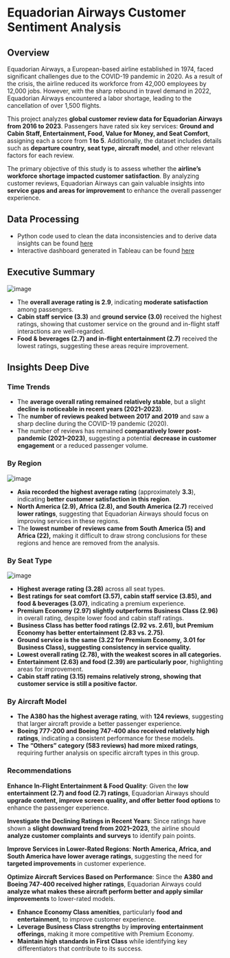 # Equadorian Airways Customer Sentiment Analysis

## Overview
Equadorian Airways, a European-based airline established in 1974, faced significant challenges due to the COVID-19 pandemic in 2020. As a result of the crisis, the airline reduced its workforce from 42,000 employees by 12,000 jobs. However, with the sharp rebound in travel demand in 2022, Equadorian Airways encountered a labor shortage, leading to the cancellation of over 1,500 flights.  

This project analyzes **global customer review data for Equadorian Airways from 2016 to 2023**. Passengers have rated six key services: **Ground and Cabin Staff, Entertainment, Food, Value for Money, and Seat Comfort**, assigning each a score from **1 to 5**. Additionally, the dataset includes details such as **departure country, seat type, aircraft model**, and other relevant factors for each review.  

The primary objective of this study is to assess whether the **airline’s workforce shortage impacted customer satisfaction**. By analyzing customer reviews, Equadorian Airways can gain valuable insights into **service gaps and areas for improvement** to enhance the overall passenger experience.

## Data Processing
- Python code used to clean the data inconsistencies and  to derive data insights can be found [here](https://github.com/shilpakarumanchi/python/blob/main/BA_cleaning.ipynb)
- Interactive dashboard generated in Tableau can be found [here](https://public.tableau.com/app/profile/shilpa.ln.karumanchi/viz/BA_customerreviews/Dashboard32)

## Executive Summary
![image](https://github.com/user-attachments/assets/3432f2d8-90b3-4d7b-850e-2c1d382db6f9)

- The **overall average rating is 2.9**, indicating **moderate satisfaction** among passengers.  
- **Cabin staff service (3.3)** and **ground service (3.0)** received the highest ratings, showing that customer service on the ground and in-flight staff interactions are well-regarded.  
- **Food & beverages (2.7) and in-flight entertainment (2.7)** received the lowest ratings, suggesting these areas require improvement.
  
## Insights Deep Dive 

### **Time Trends**  
- The **average overall rating remained relatively stable**, but a slight **decline is noticeable in recent years (2021–2023)**.  
- The **number of reviews peaked between 2017 and 2019** and saw a sharp decline during the COVID-19 pandemic (2020).  
- The number of reviews has remained **comparatively lower post-pandemic (2021–2023)**, suggesting a potential **decrease in customer engagement** or a reduced passenger volume.  

### **By Region**  
![image](https://github.com/user-attachments/assets/d52e79cf-c7d4-44d1-9f12-b1efc9db49ec)

- **Asia recorded the highest average rating** (approximately **3.3**), indicating **better customer satisfaction in this region**.  
- **North America (2.9), Africa (2.8), and South America (2.7)** received **lower ratings**, suggesting that Equadorian Airways should focus on improving services in these regions.  
- The **lowest number of reviews came from South America (5) and Africa (22),** making it difficult to draw strong conclusions for these regions and hence are removed from the analysis. 

### **By Seat Type**  
![image](https://github.com/user-attachments/assets/c374acc7-2510-4103-bda7-895b27abc11a)
- **Highest average rating (3.28)** across all seat types.  
- **Best ratings for seat comfort (3.57), cabin staff service (3.85), and food & beverages (3.07)**, indicating a premium experience.  
- **Premium Economy (2.97) slightly outperforms Business Class (2.96)** in overall rating, despite lower food and cabin staff ratings.  
- **Business Class has better food ratings (2.92 vs. 2.61), but Premium Economy has better entertainment (2.83 vs. 2.75)**.  
- **Ground service is the same (3.22 for Premium Economy, 3.01 for Business Class), suggesting consistency in service quality.**
- **Lowest overall rating (2.78), with the weakest scores in all categories.**  
- **Entertainment (2.63) and food (2.39) are particularly poor**, highlighting areas for improvement.  
- **Cabin staff rating (3.15) remains relatively strong, showing that customer service is still a positive factor.**  

### **By Aircraft Model**  
- **The A380 has the highest average rating**, with **124 reviews**, suggesting that larger aircraft provide a better passenger experience.  
- **Boeing 777-200 and Boeing 747-400 also received relatively high ratings**, indicating a consistent performance for these models.  
- **The “Others” category (583 reviews) had more mixed ratings**, requiring further analysis on specific aircraft types in this group.  

### **Recommendations**  

**Enhance In-Flight Entertainment & Food Quality**: Given the **low entertainment (2.7) and food (2.7) ratings**, Equadorian Airways should **upgrade content, improve screen quality, and offer better food options** to enhance the passenger experience.  

**Investigate the Declining Ratings in Recent Years**: Since ratings have shown a **slight downward trend from 2021–2023**, the airline should **analyze customer complaints and surveys** to identify pain points.  

**Improve Services in Lower-Rated Regions**: **North America, Africa, and South America have lower average ratings**, suggesting the need for **targeted improvements** in customer experience.  

**Optimize Aircraft Services Based on Performance**: Since the **A380 and Boeing 747-400 received higher ratings**, Equadorian Airways could **analyze what makes these aircraft perform better and apply similar improvements** to lower-rated models.  

- **Enhance Economy Class amenities**, particularly **food and entertainment**, to improve customer experience.  
- **Leverage Business Class strengths** by **improving entertainment offerings**, making it more competitive with Premium Economy.  
- **Maintain high standards in First Class** while identifying key differentiators that contribute to its success.  

